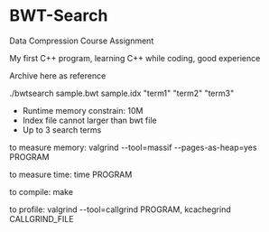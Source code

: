 # BWT-Search
Data Compression Course Assignment

My first C++ program, learning C++ while coding, good experience

Archive here as reference

./bwtsearch sample.bwt sample.idx "term1" "term2" "term3"

- Runtime memory constrain: 10M
- Index file cannot larger than bwt file
- Up to 3 search terms

to measure memory:
valgrind --tool=massif --pages-as-heap=yes PROGRAM

to measure time:
time PROGRAM

to compile:
make

to profile:
valgrind --tool=callgrind PROGRAM, kcachegrind CALLGRIND_FILE
